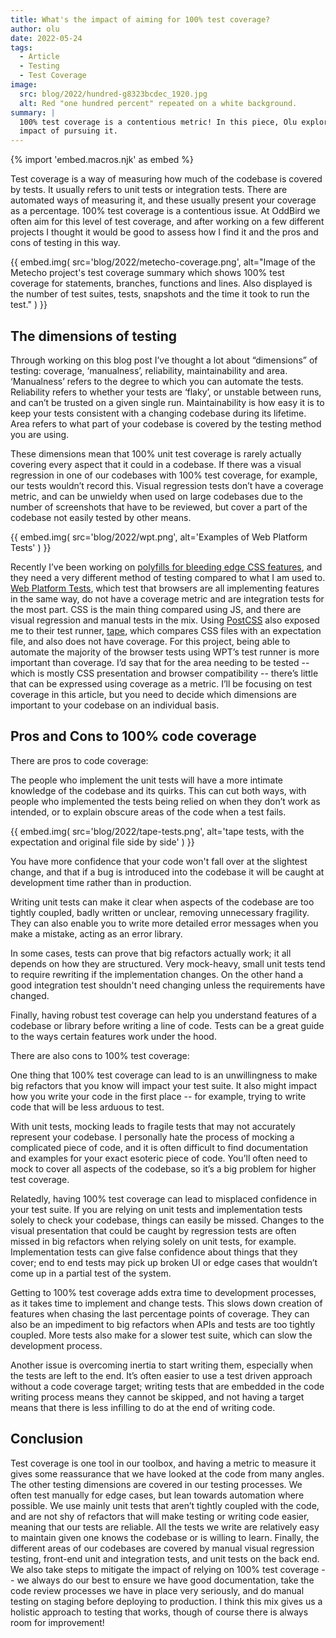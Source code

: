 ```yaml
---
title: What's the impact of aiming for 100% test coverage?
author: olu
date: 2022-05-24
tags:
  - Article
  - Testing
  - Test Coverage
image:
  src: blog/2022/hundred-g8323bcdec_1920.jpg
  alt: Red "one hundred percent" repeated on a white background.
summary: |
  100% test coverage is a contentious metric! In this piece, Olu explores the
  impact of pursuing it.
---
```


{% import 'embed.macros.njk' as embed %}

Test coverage is a way of measuring how much of the codebase is covered by
tests. It usually refers to unit tests or integration tests. There are automated
ways of measuring it, and these usually present your coverage as a percentage.
100% test coverage is a contentious issue. At OddBird we often aim for this
level of test coverage, and after working on a few different projects I thought
it would be good to assess how I find it and the pros and cons of testing in
this way.

{{ embed.img(
  src='blog/2022/metecho-coverage.png',
  alt="Image of the Metecho project's test coverage summary which shows 100%
    test coverage for statements, branches, functions and lines. Also displayed
    is the number of test suites, tests, snapshots and the time it took to run
    the test."
) }}

## **The dimensions of testing**

Through working on this blog post I’ve thought a lot about “dimensions” of
testing: coverage, ‘manualness’, reliability, maintainability and area.
‘Manualness’ refers to the degree to which you can automate the tests.
Reliability refers to whether your tests are ‘flaky’, or unstable between runs,
and can’t be trusted on a given single run. Maintainability is how easy it is to
keep your tests consistent with a changing codebase during its lifetime. Area
refers to what part of your codebase is covered by the testing method you are
using.

These dimensions mean that 100% unit test coverage is rarely actually covering
every aspect that it could in a codebase. If there was a visual regression in
one of our codebases with 100% test coverage, for example, our tests wouldn’t
record this. Visual regression tests don’t have a coverage metric, and can be
unwieldy when used on large codebases due to the number of screenshots that have
to be reviewed, but cover a part of the codebase not easily tested by other
means.

{{ embed.img(
  src='blog/2022/wpt.png',
  alt='Examples of Web Platform Tests'
) }}

Recently I’ve been working on [polyfills for bleeding edge CSS
features](https://github.com/csstools/postcss-plugins/tree/main/plugins/postcss-cascade-layers),
and they need a very different method of testing compared to what I am used to.
[Web Platform Tests], which test that browsers are all implementing features in
the same way, do not have a coverage metric and are integration tests for the
most part. CSS is the main thing compared using JS, and there are visual
regression and manual tests in the mix. Using [PostCSS](https://postcss.org/)
also exposed me to their test runner,
[tape](https://github.com/csstools/postcss-tape), which compares CSS files with
an expectation file, and also does not have coverage. For this project, being
able to automate the majority of the browser tests using WPT’s test runner is
more important than coverage. I’d say that for the area needing to be tested --
which is mostly CSS presentation and browser compatibility -- there’s little
that can be expressed using coverage as a metric. I’ll be focusing on test
coverage in this article, but you need to decide which dimensions are important
to your codebase on an individual basis.

[Web Platform Tests]: https://web-platform-tests.org/

## **Pros and Cons to 100% code coverage**

There are pros to code coverage:

The people who implement the unit tests will have a more intimate knowledge of
the codebase and its quirks. This can cut both ways, with people who implemented
the tests being relied on when they don’t work as intended, or to explain
obscure areas of the code when a test fails.

{{ embed.img(
  src='blog/2022/tape-tests.png',
  alt='tape tests, with the expectation and original file side by side'
) }}

You have more confidence that your code won't fall over at the slightest change,
and that if a bug is introduced into the codebase it will be caught at
development time rather than in production.

Writing unit tests can make it clear when aspects of the codebase are too
tightly coupled, badly written or unclear, removing unnecessary fragility. They
can also enable you to write more detailed error messages when you make a
mistake, acting as an error library.

In some cases, tests can prove that big refactors actually work; it all depends
on how they are structured. Very mock-heavy, small unit tests tend to require
rewriting if the implementation changes. On the other hand a good integration
test shouldn't need changing unless the requirements have changed.

Finally, having robust test coverage can help you understand features of a
codebase or library before writing a line of code. Tests can be a great guide to
the ways certain features work under the hood.

There are also cons to 100% test coverage:

One thing that 100% test coverage can lead to is an unwillingness to make big
refactors that you know will impact your test suite. It also might impact how
you write your code in the first place -- for example, trying to write code that
will be less arduous to test.

With unit tests, mocking leads to fragile tests that may not accurately
represent your codebase. I personally hate the process of mocking a complicated
piece of code, and it is often difficult to find documentation and examples for
your exact esoteric piece of code. You’ll often need to mock to cover all
aspects of the codebase, so it’s a big problem for higher test coverage.

Relatedly, having 100% test coverage can lead to misplaced confidence in your
test suite. If you are relying on unit tests and implementation tests solely to
check your codebase, things can easily be missed. Changes to the visual
presentation that could be caught by regression tests are often missed in big
refactors when relying solely on unit tests, for example. Implementation tests
can give false confidence about things that they cover; end to end tests may
pick up broken UI or edge cases that wouldn’t come up in a partial test of the
system.

Getting to 100% test coverage adds extra time to development processes, as it
takes time to implement and change tests. This slows down creation of features
when chasing the last percentage points of coverage. They can also be an
impediment to big refactors when APIs and tests are too tightly coupled. More
tests also make for a slower test suite, which can slow the development process.

Another issue is overcoming inertia to start writing them, especially when the
tests are left to the end. It’s often easier to use a test driven approach
without a code coverage target; writing tests that are embedded in the code
writing process means they cannot be skipped, and not having a target means that
there is less infilling to do at the end of writing code.

## Conclusion

Test coverage is one tool in our toolbox, and having a metric to measure it
gives some reassurance that we have looked at the code from many angles. The
other testing dimensions are covered in our testing processes. We often test
manually for edge cases, but lean towards automation where possible. We use
mainly unit tests that aren’t tightly coupled with the code, and are not shy of
refactors that will make testing or writing code easier, meaning that our tests
are reliable. All the tests we write are relatively easy to maintain given one
knows the codebase or is willing to learn. Finally, the different areas of our
codebases are covered by manual visual regression testing, front-end unit and
integration tests, and unit tests on the back end. We also take steps to
mitigate the impact of relying on 100% test coverage -- we always do our best to
ensure we have good documentation, take the code review processes we have in
place very seriously, and do manual testing on staging before deploying to
production. I think this mix gives us a holistic approach to testing that works,
though of course there is always room for improvement!
